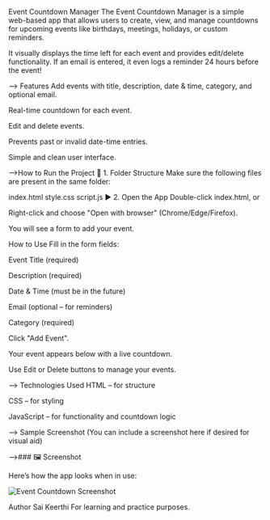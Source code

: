Event Countdown Manager
The Event Countdown Manager is a simple web-based app that allows users to create, view, and manage countdowns for upcoming events like birthdays, meetings, holidays, or custom reminders.

It visually displays the time left for each event and provides edit/delete functionality. If an email is entered, it even logs a reminder 24 hours before the event!

--> Features
Add events with title, description, date & time, category, and optional email.

Real-time countdown for each event.

Edit and delete events.

Prevents past or invalid date-time entries.

Simple and clean user interface.

-->How to Run the Project
📁 1. Folder Structure
Make sure the following files are present in the same folder:


index.html
style.css
script.js
▶️ 2. Open the App
Double-click index.html, or

Right-click and choose "Open with browser" (Chrome/Edge/Firefox).

You will see a form to add your event.

 How to Use
Fill in the form fields:

Event Title (required)

Description (required)

Date & Time (must be in the future)

Email (optional – for reminders)

Category (required)

Click "Add Event".

Your event appears below with a live countdown.

Use Edit or Delete buttons to manage your events.

--> Technologies Used
HTML – for structure

CSS – for styling

JavaScript – for functionality and countdown logic

--> Sample Screenshot
(You can include a screenshot here if desired for visual aid)

-->### 🖼️ Screenshot

Here’s how the app looks when in use:

![Event Countdown Screenshot](Event_Countdown_Screenshot.png)


 Author
Sai Keerthi
For learning and practice purposes.
